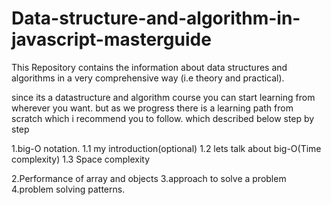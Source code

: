 # Data-structure-and-algorithm-in-javascript-masterguide
This Repository  contains the information about data structures and algorithms in a very comprehensive way (i.e theory and practical).

since its a datastructure and algorithm course you can start learning from wherever you want. but as we progress there is a learning path from scratch which i recommend you to follow. which described below step by step

1.big-O notation.
1.1 my introduction(optional)
1.2 lets talk about big-O(Time complexity)
1.3 Space complexity

2.Performance of array and objects 
3.approach to solve a problem
4.problem solving patterns.